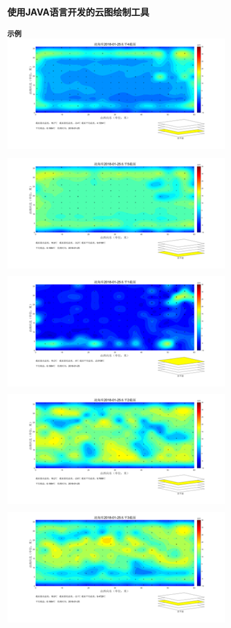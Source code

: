 ## 使用JAVA语言开发的云图绘制工具
### 示例![水平4截面](doc\img\水平4截面.png)

![水平5截面](doc\img\水平5截面.png)

![水平1截面](doc\img\水平1截面.png)

![水平2截面](doc\img\水平2截面.png)

![水平3截面](doc\img\水平3截面.png)